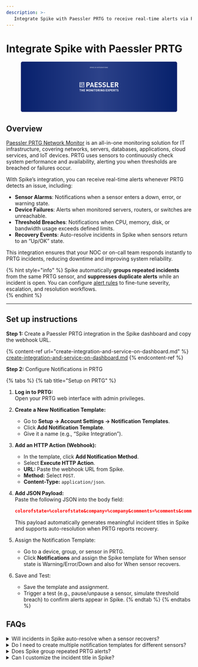 ```yaml
---
description: >-
   Integrate Spike with Paessler PRTG to receive real-time alerts via Phone calls, SMS, Slack, MS Teams, and more when your sensors detect issues in your network, servers, or applications.
---
```


# Integrate Spike with Paessler PRTG
<figure><img src="../.gitbook/assets/paessler-prtg.png" alt="PRTG integration with Spike"><figcaption></figcaption></figure>

## Overview
[Paessler PRTG Network Monitor](https://www.paessler.com/prtg) is an all-in-one monitoring solution for IT infrastructure, covering networks, servers, databases, applications, cloud services, and IoT devices. PRTG uses sensors to continuously check system performance and availability, alerting you when thresholds are breached or failures occur.

With Spike’s integration, you can receive real-time alerts whenever PRTG detects an issue, including:

* **Sensor Alarms**: Notifications when a sensor enters a down, error, or warning state.  
* **Device Failures**: Alerts when monitored servers, routers, or switches are unreachable.  
* **Threshold Breaches**: Notifications when CPU, memory, disk, or bandwidth usage exceeds defined limits.  
* **Recovery Events**: Auto-resolve incidents in Spike when sensors return to an “Up/OK” state.  

This integration ensures that your NOC or on-call team responds instantly to PRTG incidents, reducing downtime and improving system reliability.  

{% hint style="info" %}
Spike automatically **groups repeated incidents** from the same PRTG sensor, and **suppresses duplicate alerts** while an incident is open. You can configure [alert rules](https://docs.spike.sh/alerts/alert-rules) to fine-tune severity, escalation, and resolution workflows.  
{% endhint %}

---

## Set up instructions

**Step 1:** Create a Paessler PRTG integration in the Spike dashboard and copy the webhook URL.  

{% content-ref url="create-integration-and-service-on-dashboard.md" %}
[create-integration-and-service-on-dashboard.md](create-integration-and-service-on-dashboard.md)
{% endcontent-ref %}

**Step 2:** Configure Notifications in PRTG  

{% tabs %}
{% tab title="Setup on PRTG" %}
1. **Log in to PRTG:**  
   Open your PRTG web interface with admin privileges.  

2. **Create a New Notification Template:**  
   - Go to **Setup → Account Settings → Notification Templates**.  
   - Click **Add Notification Template**.  
   - Give it a name (e.g., “Spike Integration”).  

3. **Add an HTTP Action (Webhook):**  
   - In the template, click **Add Notification Method**.  
   - Select **Execute HTTP Action**.  
   - **URL:** Paste the webhook URL from Spike.  
   - **Method:** Select `POST`.  
   - **Content-Type:** `application/json`.  

4. **Add JSON Payload:**  
   Paste the following JSON into the body field:  

   ```json
   colorofstate=%colorofstate&company=%company&comments=%comments&commentssensor=%commentssensor&commentsdevice=%commentsdevice&commentsgroup=%commentsgroup&commentsprobe=%commentsprobe&coverage=%coverage&cumsince=%cumsince&date=%date&datetime=%datetime&device=%device&deviceid=%deviceid&down=%down&downtime=%downtime&elapsed_lastcheck=%elapsed_lastcheck&elapsed_lastdown=%elapsed_lastdown&elapsed_lastup=%elapsed_lastup&group=%group&groupid=%groupid&history=%history&home=%home&host=%host&iconofstate=%iconofstate&lastcheck=%lastcheck&lastdown=%lastdown&lastmessage=%lastmessage&laststatus=%laststatus&lastup=%lastup&lastvalue=%lastvalue&linkprobe=%linkprobe&linkgroup=%linkgroup&linkdevice=%linkdevice&linksensor=%linksensor&location=%location&message=%message&name=%name&nodename=%nodename&objecttags=%objecttags&parenttags=%parenttags&prio=%prio&priority=%priority&probe=%probe&probeid=%probeid&programname=%programname&programversion=%programversion&sensor=%sensor&sensorid=%sensorid&server=%server&serviceurl=%serviceurl&settings=%settings&shortname=%shortname&since=%since&sitename=%sitename&statesince=%statesince&status=%status&systemdatetime=%systemdatetime&tags=%tags&time=%time&timezone=%timezone&uptime=%uptime
   ```
    This payload automatically generates meaningful incident titles in Spike and supports auto-resolution when PRTG reports recovery.
5. Assign the Notification Template:
    - Go to a device, group, or sensor in PRTG.
    - Click **Notifications** and assign the Spike template for When sensor state is Warning/Error/Down and also for When sensor recovers.
6. Save and Test:
    - Save the template and assignment.
    - Trigger a test (e.g., pause/unpause a sensor, simulate threshold breach) to confirm alerts appear in Spike.
{% endtab %}
{% endtabs %}

## FAQs
<details> 
<summary>Will incidents in Spike auto-resolve when a sensor recovers?</summary> 
Yes. The JSON payload includes `%status` and `%message`. When PRTG reports recovery, Spike automatically resolves the incident. The status needs to be either `up`, `resolve`, or `ok` for auto-resolution to work.
</details> 
<details> 
<summary>Do I need to create multiple notification templates for different sensors?</summary>
No. A single template with the Spike webhook can be assigned to multiple devices, groups, or sensors. You only need one template per Spike integration. 
</details>
<details>
<summary>Does Spike group repeated PRTG alerts?</summary>
Yes. Spike groups repeated incidents from the same sensor and suppresses duplicate alerts while an incident is open. 
</details>
<details>
<summary>Can I customize the incident title in Spike?</summary>
Yes. The JSON payload can include additional PRTG placeholders like `%host`, `%priority`, or `%down` to add more context to the title or description. 
</details>